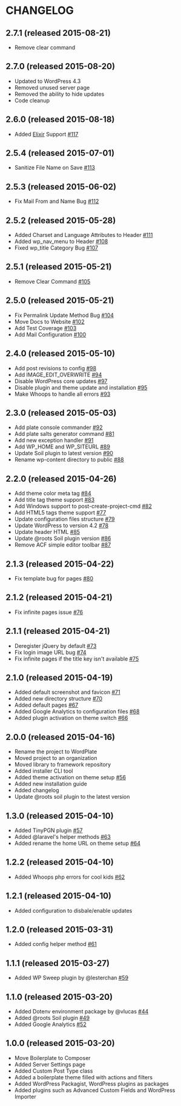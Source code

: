 # CHANGELOG

## 2.7.1 (released 2015-08-21)

- Remove clear command

## 2.7.0 (released 2015-08-20)

- Updated to WordPress 4.3
- Removed unused server page
- Removed the ability to hide updates
- Code cleanup

## 2.6.0 (released 2015-08-18)

- Added [Elixir](http://laravel.com/docs/elixir) Support [#117](https://github.com/wordplate/wordplate/issues/117)

## 2.5.4 (released 2015-07-01)

- Sanitize File Name on Save [#113](https://github.com/wordplate/wordplate/issues/113)

## 2.5.3 (released 2015-06-02)

- Fix Mail From and Name Bug [#112](https://github.com/wordplate/wordplate/issues/112)

## 2.5.2 (released 2015-05-28)

- Added Charset and Language Attributes to Header [#111](https://github.com/wordplate/wordplate/issues/111)
- Added wp_nav_menu to Header [#108](https://github.com/wordplate/wordplate/issues/108)
- Fixed wp_title Category Bug [#107](https://github.com/wordplate/wordplate/issues/107)

## 2.5.1 (released 2015-05-21)

- Remove Clear Command [#105](https://github.com/wordplate/wordplate/issues/105)

## 2.5.0 (released 2015-05-21)

- Fix Permalink Update Method Bug [#104](https://github.com/wordplate/wordplate/issues/104)
- Move Docs to Website [#102](https://github.com/wordplate/wordplate/issues/102)
- Add Test Coverage [#103](https://github.com/wordplate/wordplate/issues/103)
- Add Mail Configuration [#100](https://github.com/wordplate/wordplate/issues/100)

## 2.4.0 (released 2015-05-10)

- Add post revisions to config [#98](https://github.com/wordplate/wordplate/issues/98)
- Add IMAGE_EDIT_OVERWRITE [#94](https://github.com/wordplate/wordplate/issues/94)
- Disable WordPress core updates [#97](https://github.com/wordplate/wordplate/issues/97)
- Disable plugin and theme update and installation [#95](https://github.com/wordplate/wordplate/issues/95)
- Make Whoops to handle all errors [#93](https://github.com/wordplate/wordplate/issues/93)

## 2.3.0 (released 2015-05-03)

- Add plate console commander [#92](https://github.com/wordplate/wordplate/issues/92)
- Add plate salts generator command [#81](https://github.com/wordplate/wordplate/issues/81)
- Add new exception handler [#91](https://github.com/wordplate/wordplate/issues/91)
- Add WP_HOME and WP_SITEURL [#89](https://github.com/wordplate/wordplate/issues/89)
- Update Soil plugin to latest version [#90](https://github.com/wordplate/wordplate/issues/90)
- Rename wp-content directory to public [#88](https://github.com/wordplate/wordplate/issues/88)

## 2.2.0 (released 2015-04-26)

- Add theme color meta tag [#84](https://github.com/wordplate/wordplate/issues/84)
- Add title tag theme support [#83](https://github.com/wordplate/wordplate/issues/83)
- Add Windows support to post-create-project-cmd [#82](https://github.com/wordplate/wordplate/issues/82)
- Add HTML5 tags theme support [#77](https://github.com/wordplate/wordplate/issues/77)
- Update configuration files structure [#79](https://github.com/wordplate/wordplate/issues/79)
- Update WordPress to version 4.2 [#78](https://github.com/wordplate/wordplate/issues/78)
- Update header HTML [#85](https://github.com/wordplate/wordplate/issues/85)
- Update @roots Soil plugin version [#86](https://github.com/wordplate/wordplate/issues/86)
- Remove ACF simple editor toolbar [#87](https://github.com/wordplate/wordplate/issues/87)

## 2.1.3 (released 2015-04-22)

- Fix template bug for pages [#80](https://github.com/wordplate/wordplate/issues/80)

## 2.1.2 (released 2015-04-21)

- Fix infinite pages issue [#76](https://github.com/wordplate/wordplate/issues/76)

## 2.1.1 (released 2015-04-21)

- Deregister jQuery by default [#73](https://github.com/wordplate/wordplate/issues/73)
- Fix login image URL bug [#74](https://github.com/wordplate/wordplate/issues/74)
- Fix infinite pages if the title key isn't available [#75](https://github.com/wordplate/wordplate/issues/75)

## 2.1.0 (released 2015-04-19)

- Added default screenshot and favicon [#71](https://github.com/wordplate/wordplate/issues/71)
- Added new directory structure [#70](https://github.com/wordplate/wordplate/issues/70)
- Added default pages [#67](https://github.com/wordplate/wordplate/issues/67)
- Added Google Analytics to configuration files [#68](https://github.com/wordplate/wordplate/issues/68)
- Added plugin activation on theme switch [#66](https://github.com/wordplate/wordplate/issues/66)

## 2.0.0 (released 2015-04-16)

- Rename the project to WordPlate
- Moved project to an organization
- Moved library to framework repository
- Added installer CLI tool
- Added theme activation on theme setup [#56](https://github.com/wordplate/wordplate/issues/56)
- Added new installation guide
- Added changelog
- Update @roots soil plugin to the latest version

## 1.3.0 (released 2015-04-10)

- Added TinyPGN plugin [#57](https://github.com/wordplate/wordplate/issues/57)
- Added @laravel's helper methods [#63](https://github.com/wordplate/wordplate/issues/63)
- Added rename the home URL on theme setup [#64](https://github.com/wordplate/wordplate/issues/64)

## 1.2.2 (released 2015-04-10)

- Added Whoops php errors for cool kids [#62](https://github.com/wordplate/wordplate/issues/62)

## 1.2.1 (released 2015-04-10)

- Added configuration to disbale/enable updates

## 1.2.0 (released 2015-03-31)

- Added config helper method [#61](https://github.com/wordplate/wordplate/issues/61)

## 1.1.1 (released 2015-03-27)

- Added WP Sweep plugin by @lesterchan [#59](https://github.com/wordplate/wordplate/issues/59)

## 1.1.0 (released 2015-03-20)

- Added Dotenv environment package by @vlucas [#44](https://github.com/wordplate/wordplate/issues/44)
- Added @roots Soil plugin [#49](https://github.com/wordplate/wordplate/issues/49)
- Added Google Analytics [#52](https://github.com/wordplate/wordplate/issues/52)

## 1.0.0 (released 2015-03-20)

- Move Boilerplate to Composer
- Added Server Settings page
- Added Custom Post Type class
- Added a boilerplate theme filled with actions and filters
- Added WordPress Packagist, WordPress plugins as packages
- Added plugins such as Advanced Custom Fields and WordPress Importer
